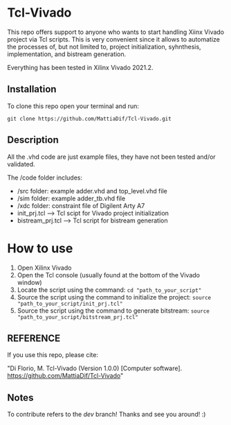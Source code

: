 # Tcl-Vivado

This repo offers support to anyone who wants to start handling Xiinx Vivado project via Tcl scripts. This is very convenient since it allows to automatize the processes of, but not limited to, project initialization, syhnthesis, implementation, and bistream generation. 

Everything has been tested in Xilinx Vivado 2021.2.

## Installation

To clone this repo open your terminal and run:

`git clone https://github.com/MattiaDif/Tcl-Vivado.git`

## Description

All the .vhd code are just example files, they have not been tested and/or validated.

The /code folder includes:
- /src folder: example adder.vhd and top_level.vhd file
- /sim folder: example adder_tb.vhd file
- /xdc folder: constraint file of Digilent Arty A7
- init_prj.tcl --> Tcl scipt for Vivado project initialization
- bistream_prj.tcl --> Tcl script for bistream generation

# How to use

1) Open Xilinx Vivado
2) Open the Tcl console (usually found at the bottom of the Vivado window)
3) Locate the script using the command: `cd "path_to_your_script"`
4) Source the script using the command to initialize the project: `source "path_to_your_script/init_prj.tcl"`
5) Source the script using the command to generate bitstream: `source "path_to_your_script/bitstream_prj.tcl"`


## REFERENCE
If you use this repo, please cite:

"Di Florio, M. Tcl-Vivado (Version 1.0.0) [Computer software]. https://github.com/MattiaDif/Tcl-Vivado"

## Notes
To contribute refers to the *dev* branch! Thanks and see you around! :)

